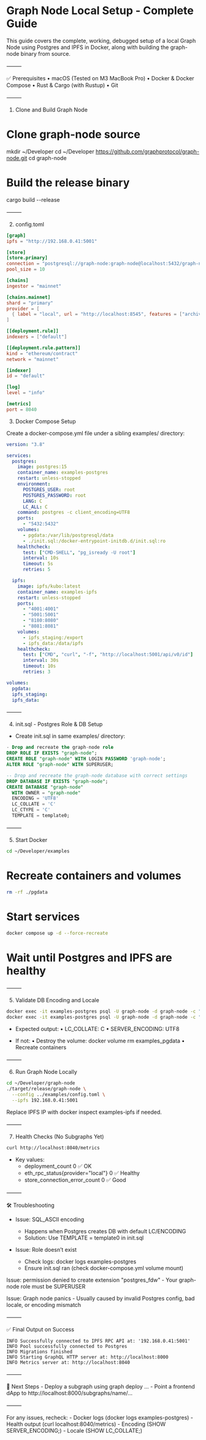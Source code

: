 # Graph Node Local Setup - Complete Guide

This guide covers the complete, working, debugged setup of a local Graph Node using Postgres and IPFS in Docker, along with building the graph-node binary from source.

⸻

✅ Prerequisites
	•	macOS (Tested on M3 MacBook Pro)
	•	Docker & Docker Compose
	•	Rust & Cargo (with Rustup)
	•	Git

⸻

1. Clone and Build Graph Node

# Clone graph-node source
mkdir ~/Developer
cd ~/Developer
https://github.com/graphprotocol/graph-node.git
cd graph-node

# Build the release binary
cargo build --release

⸻

2. config.toml 

```toml
[graph]
ipfs = "http://192.168.0.41:5001"

[store]
[store.primary]
connection = "postgresql://graph-node:graph-node@localhost:5432/graph-node"
pool_size = 10

[chains]
ingestor = "mainnet"

[chains.mainnet]
shard = "primary"
provider = [
  { label = "local", url = "http://localhost:8545", features = ["archive"] }
]

[[deployment.rule]]
indexers = ["default"]

[[deployment.rule.pattern]]
kind = "ethereum/contract"
network = "mainnet"

[indexer]
id = "default"

[log]
level = "info"

[metrics]
port = 8040
```

3. Docker Compose Setup

Create a docker-compose.yml file under a sibling examples/ directory:

```yaml
version: "3.8"

services:
  postgres:
    image: postgres:15
    container_name: examples-postgres
    restart: unless-stopped
    environment:
      POSTGRES_USER: root
      POSTGRES_PASSWORD: root
      LANG: C
      LC_ALL: C
    command: postgres -c client_encoding=UTF8
    ports:
      - "5432:5432"
    volumes:
      - pgdata:/var/lib/postgresql/data
      - ./init.sql:/docker-entrypoint-initdb.d/init.sql:ro
    healthcheck:
      test: ["CMD-SHELL", "pg_isready -U root"]
      interval: 10s
      timeout: 5s
      retries: 5

  ipfs:
    image: ipfs/kubo:latest
    container_name: examples-ipfs
    restart: unless-stopped
    ports:
      - "4001:4001"
      - "5001:5001"
      - "8180:8080"
      - "8081:8081"
    volumes:
      - ipfs_staging:/export
      - ipfs_data:/data/ipfs
    healthcheck:
      test: ["CMD", "curl", "-f", "http://localhost:5001/api/v0/id"]
      interval: 30s
      timeout: 10s
      retries: 3

volumes:
  pgdata:
  ipfs_staging:
  ipfs_data:
```

⸻

4. init.sql - Postgres Role & DB Setup

 - Create init.sql in same examples/ directory:

```sql
- Drop and recreate the graph-node role
DROP ROLE IF EXISTS "graph-node";
CREATE ROLE "graph-node" WITH LOGIN PASSWORD 'graph-node';
ALTER ROLE "graph-node" WITH SUPERUSER;

-- Drop and recreate the graph-node database with correct settings
DROP DATABASE IF EXISTS "graph-node";
CREATE DATABASE "graph-node"
  WITH OWNER = "graph-node"
  ENCODING = 'UTF8'
  LC_COLLATE = 'C'
  LC_CTYPE = 'C'
  TEMPLATE = template0;
```

⸻

5. Start Docker

```sh
cd ~/Developer/examples
```

# Recreate containers and volumes

```sh
rm -rf ./pgdata
```

# Start services

```sh
docker compose up -d --force-recreate
```

# Wait until Postgres and IPFS are healthy

⸻

5. Validate DB Encoding and Locale

```sh
docker exec -it examples-postgres psql -U graph-node -d graph-node -c "SHOW LC_COLLATE;"
docker exec -it examples-postgres psql -U graph-node -d graph-node -c "SHOW SERVER_ENCODING;"
```

 - Expected output:
	•	LC_COLLATE: C
	•	SERVER_ENCODING: UTF8

 - If not:
	•	Destroy the volume: docker volume rm examples_pgdata
	•	Recreate containers

⸻

6. Run Graph Node Locally

```sh
cd ~/Developer/graph-node
./target/release/graph-node \
  --config ../examples/config.toml \
  --ipfs 192.168.0.41:5001
```

Replace IPFS IP with docker inspect examples-ipfs if needed.

⸻

7. Health Checks (No Subgraphs Yet)

```sh
curl http://localhost:8040/metrics
```

- Key values:
  - deployment_count 0 ✅ OK
  - eth_rpc_status{provider="local"} 0 ✅ Healthy
  - store_connection_error_count 0 ✅ Good

⸻

🛠️ Troubleshooting

- Issue: SQL_ASCII encoding
    - Happens when Postgres creates DB with default LC/ENCODING
	- Solution: Use TEMPLATE = template0 in init.sql

- Issue: Role doesn’t exist
	- Check logs: docker logs examples-postgres
	- Ensure init.sql ran (check docker-compose.yml volume mount)

Issue: permission denied to create extension "postgres_fdw"
	- Your graph-node role must be SUPERUSER

Issue: Graph node panics
	- Usually caused by invalid Postgres config, bad locale, or encoding mismatch

⸻

✅ Final Output on Success

```
INFO Successfully connected to IPFS RPC API at: '192.168.0.41:5001'
INFO Pool successfully connected to Postgres
INFO Migrations finished
INFO Starting GraphQL HTTP server at: http://localhost:8000
INFO Metrics server at: http://localhost:8040
```

⸻

📌 Next Steps
	- Deploy a subgraph using graph deploy ...
	- Point a frontend dApp to http://localhost:8000/subgraphs/name/...

⸻

For any issues, recheck:
	- Docker logs (docker logs examples-postgres)
	- Health output (curl localhost:8040/metrics)
	- Encoding (SHOW SERVER_ENCODING;)
	- Locale (SHOW LC_COLLATE;)